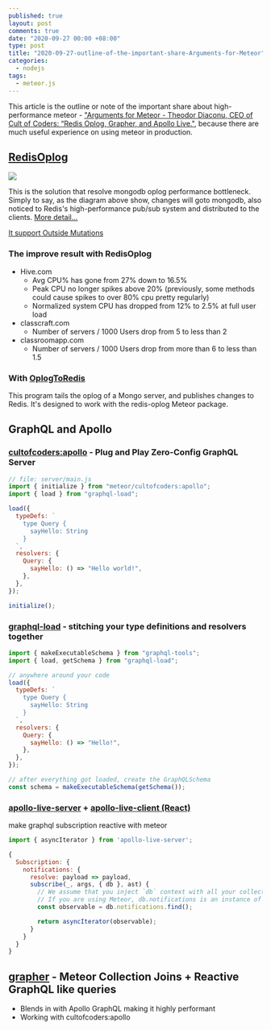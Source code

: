 ```yaml
---
published: true
layout: post
comments: true
date: "2020-09-27 00:00 +08:00"
type: post
title: "2020-09-27-outline-of-the-important-share-Arguments-for-Meteor"
categories:
  - nodejs
tags:
  - meteor.js
---
```


This article is the outline or note of the important share about high-performance meteor - ["Arguments for Meteor - Theodor Diaconu, CEO of Cult of Coders: “Redis Oplog, Grapher, and Apollo Live."](https://drive.google.com/file/d/1Tx9vO-XezO3DI2uAYalXPvhJ-Avqc4-q/view), because there are much useful experience on using meteor in production.

## [RedisOplog](https://github.com/cult-of-coders/redis-oplog)

![](https://res.cloudinary.com/kazge/image/upload/v1601185269/blog/redisoplog_lguilb.png)

This is the solution that resolve mongodb oplog performance bottleneck. Simply to say, as the diagram above show, changes will goto mongodb, also noticed to Redis's high-performance pub/sub system and distributed to the clients. [More detail...](https://github.com/cult-of-coders/redis-oplog/blob/master/docs/how_it_works.md)

[It support Outside Mutations](https://github.com/cult-of-coders/redis-oplog/blob/master/docs/outside_mutations.md)

### The improve result with RedisOplog

- Hive.com
  - Avg CPU% has gone from 27% down to 16.5%
  - Peak CPU no longer spikes above 20% (previously, some methods could cause spikes to over 80% cpu pretty regularly)
  - Normalized system CPU has dropped from 12% to 2.5% at full user load
- classcraft.com
  - Number of servers / 1000 Users drop from 5 to less than 2
- classroomapp.com
  - Number of servers / 1000 Users drop from more than 6 to less than 1.5

### With [OplogToRedis](https://github.com/tulip/oplogtoredis)

This program tails the oplog of a Mongo server, and publishes changes to Redis. It's designed to work with the redis-oplog Meteor package.

## GraphQL and Apollo

### [cultofcoders:apollo](https://github.com/cult-of-coders/apollo) - Plug and Play Zero-Config GraphQL Server

```javascript
// file: server/main.js
import { initialize } from "meteor/cultofcoders:apollo";
import { load } from "graphql-load";

load({
  typeDefs: `
    type Query {
      sayHello: String
    }
  `,
  resolvers: {
    Query: {
      sayHello: () => "Hello world!",
    },
  },
});

initialize();
```

### [graphql-load](https://github.com/cult-of-coders/graphql-load) - stitching your type definitions and resolvers together

```javascript
import { makeExecutableSchema } from "graphql-tools";
import { load, getSchema } from "graphql-load";

// anywhere around your code
load({
  typeDefs: `
    type Query {
      sayHello: String
    }
  `,
  resolvers: {
    Query: {
      sayHello: () => "Hello!",
    },
  },
});

// after everything got loaded, create the GraphQLSchema
const schema = makeExecutableSchema(getSchema());
```

### [apollo-live-server](https://github.com/cult-of-coders/apollo-live-server) + [apollo-live-client (React)](https://github.com/cult-of-coders/apollo-live-client)

make graphql subscription reactive with meteor

```javascript
import { asyncIterator } from 'apollo-live-server';

{
  Subscription: {
    notifications: {
      resolve: payload => payload,
      subscribe(_, args, { db }, ast) {
        // We assume that you inject `db` context with all your collections
        // If you are using Meteor, db.notifications is an instance of Mongo.Collection
        const observable = db.notifications.find();

        return asyncIterator(observable);
      }
    }
  }
}
```

## [grapher](https://github.com/cult-of-coders/grapher) - Meteor Collection Joins + Reactive GraphQL like queries

- Blends in with Apollo GraphQL making it highly performant
- Working with cultofcoders:apollo
